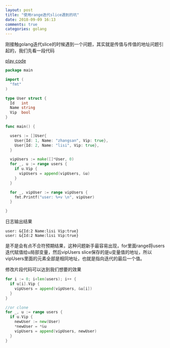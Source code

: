 ```yaml
---
layout: post
title: "使用range迭代slice遇到的坑"
date: 2018-09-09 16:13
comments: true
categories: golang
---
```

刚接触golang迭代slice的时候遇到一个问题，其实就是传值与传值的地址问题引起的，我们先看一段代码  

[play code](https://play.golang.org/p/r5Hi5ggrzAs)

```go
package main

import (
  "fmt"
)

type User struct {
  Id   int
  Name string
  Vip  bool
}

func main() {

  users := []User{
    User{Id: 1, Name: "zhangsan", Vip: true}, 
    User{Id: 2, Name: "lisi", Vip: true},
  }

  vipUsers := make([]*User, 0)
  for _, u := range users {
    if u.Vip {
      vipUsers = append(vipUsers, &u)
    }
  }

  for _, vipUser := range vipUsers {
    fmt.Printf("user: %+v \n", vipUser)
  }

}
```

日志输出结果 
```
user: &{Id:2 Name:lisi Vip:true} 
user: &{Id:2 Name:lisi Vip:true}
```
是不是会有点不合符预期结果，这种问题新手最容易出现，for里面range将users迭代赋值给u局部变量，然后vipUsers slice保存的是u变量值的地址，所以vipUsers里面的元素全部是相同地址，也就是指向迭代的最后一个值。

修改片段代码可以达到我们想要的效果
```go
for i := 0; i<len(users); i++ {
  if u[i].Vip {
    vipUsers = append(vipUsers, &u[i])
  }
}

//or clone
for _, u := range users {
  if u.Vip {
    newUser := new(User)
    *newUser = *&u
    vipUsers = append(vipUsers, newUser)
  }
}

```

